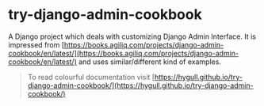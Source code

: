 # try-django-admin-cookbook

A Django project which deals with customizing Django Admin Interface. It is impressed from [https://books.agiliq.com/projects/django-admin-cookbook/en/latest/](https://books.agiliq.com/projects/django-admin-cookbook/en/latest/) and uses similar/different kind of examples. 

> To read colourful documentation visit [https://hygull.github.io/try-django-admin-cookbook/](https://hygull.github.io/try-django-admin-cookbook/)